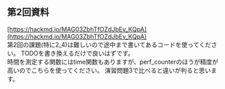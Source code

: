 ## 第2回資料  
[https://hackmd.io/MAG03ZbhTfOZdJbEv_KQpA](https://hackmd.io/MAG03ZbhTfOZdJbEv_KQpA)  
第2回の課題(特に2_4)は難しいので途中まで書いてあるコードを使ってください。
TODOを書き換えるだけで良いはずです。  
時間を測定する関数にはtime関数もありますが、perf_counterのほうが精度が高いのでこちらを使ってください。
演習問題3で比べると違いが判ると思います。

